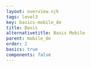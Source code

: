 ```yaml
---
layout: overview.njk
tags: level3
key: basics-mobile_de
title: Basis
alternativetitle: Basis Mobile
parent: mobile_de
order: 2
basics: true
components: false
---
```

